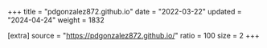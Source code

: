 +++
title = "pdgonzalez872.github.io"
date = "2022-03-22"
updated = "2024-04-24"
weight = 1832

[extra]
source = "https://pdgonzalez872.github.io/"
ratio = 100
size = 2
+++
